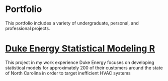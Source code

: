 # Portfolio
This portfolio includes a variety of undergraduate, personal, and professional projects.

# [Duke Energy Statistical Modeling R](https://github.com/ddemo829/Duke-Energy-Statistical-Modeling-R)
This project in my work experience Duke Energy focuses on developing statistical models for approximately 200 of their customers around the state of North Carolina in order to target inefficient HVAC systems

